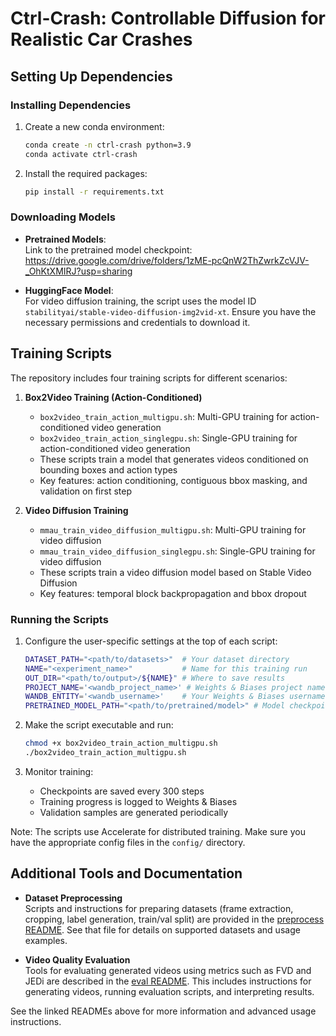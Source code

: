 # Ctrl-Crash: Controllable Diffusion for Realistic Car Crashes

## Setting Up Dependencies

### Installing Dependencies

1. Create a new conda environment:
   ```bash
   conda create -n ctrl-crash python=3.9
   conda activate ctrl-crash
   ```

2. Install the required packages:
   ```bash
   pip install -r requirements.txt
   ```

### Downloading Models

- **Pretrained Models**:  
  Link to the pretrained model checkpoint: https://drive.google.com/drive/folders/1zME-pcQnW2ThZwrkZcVJV-_OhKtXMIRJ?usp=sharing

- **HuggingFace Model**:  
  For video diffusion training, the script uses the model ID `stabilityai/stable-video-diffusion-img2vid-xt`. Ensure you have the necessary permissions and credentials to download it.

## Training Scripts

The repository includes four training scripts for different scenarios:

1. **Box2Video Training (Action-Conditioned)**
   - `box2video_train_action_multigpu.sh`: Multi-GPU training for action-conditioned video generation
   - `box2video_train_action_singlegpu.sh`: Single-GPU training for action-conditioned video generation
   - These scripts train a model that generates videos conditioned on bounding boxes and action types
   - Key features: action conditioning, contiguous bbox masking, and validation on first step

2. **Video Diffusion Training**
   - `mmau_train_video_diffusion_multigpu.sh`: Multi-GPU training for video diffusion
   - `mmau_train_video_diffusion_singlegpu.sh`: Single-GPU training for video diffusion
   - These scripts train a video diffusion model based on Stable Video Diffusion
   - Key features: temporal block backpropagation and bbox dropout

### Running the Scripts

1. Configure the user-specific settings at the top of each script:
   ```bash
   DATASET_PATH="<path/to/datasets>"  # Your dataset directory
   NAME="<experiment_name>"           # Name for this training run
   OUT_DIR="<path/to/output>/${NAME}" # Where to save results
   PROJECT_NAME='<wandb_project_name>' # Weights & Biases project name
   WANDB_ENTITY='<wandb_username>'    # Your Weights & Biases username
   PRETRAINED_MODEL_PATH="<path/to/pretrained/model>" # Model checkpoint path
   ```

2. Make the script executable and run:
   ```bash
   chmod +x box2video_train_action_multigpu.sh
   ./box2video_train_action_multigpu.sh
   ```

3. Monitor training:
   - Checkpoints are saved every 300 steps
   - Training progress is logged to Weights & Biases
   - Validation samples are generated periodically

Note: The scripts use Accelerate for distributed training. Make sure you have the appropriate config files in the `config/` directory.

## Additional Tools and Documentation

- **Dataset Preprocessing**  
  Scripts and instructions for preparing datasets (frame extraction, cropping, label generation, train/val split) are provided in the [preprocess README](src/preprocess/README.md). See that file for details on supported datasets and usage examples.

- **Video Quality Evaluation**  
  Tools for evaluating generated videos using metrics such as FVD and JEDi are described in the [eval README](src/eval/README.md). This includes instructions for generating videos, running evaluation scripts, and interpreting results.

See the linked READMEs above for more information and advanced usage instructions.
